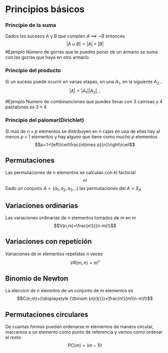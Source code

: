 # Principios básicos

### Principio de la suma
Dados los sucesos $A$ y $B$ que cumplen $A\implies\neg B$ entonces $$|A\cup B|=|A|+|B|$$
#Ejemplo Número de gorras que te puedes poner de un armario se suma con las gorras que haya en otro armario

### Principio del producto
Si un suceso puede ocurrir en varias etapas, en una $A_1$, en la siguiente $A_2$...$$|A|=|A_1||A_2|...$$

#Ejemplo Numero de combinanciones que puedes llevar con 3 camisas y 4 pantalones es $3 \times 4$ 

### Principio del palomar(Dirichlet)
Si mas de $n\times p$ elementos se distribuyen en n cajas en una de ellas hay al menos $p+1$ elementos y hay alguno que tiene como mucho $p$ elementos
$$p+1=\left\lceil\frac{n\times p}{n}\right\rceil$$

## Permutaciones
Las permutaciones de $n$ elementos se calculan con el factorial $$n!$$
Dado un conjunto $A= \{a_1,a_2,a_3 ...\}$ las permutaciones del $A = S_A$

## Variaciones ordinarias
Las variaciones ordinarias de $n$ elementos tomados de $m$ en $m$ $$V(n,m)=\frac{n!}{(n-m)!}$$
## Variaciones con repetición
Variaciones de $m$ elementos repetidas $n$ veces
$$VR(m,n)=m^n$$

## Binomio de Newton
La eleccion de n elemntos de un conjunto de m elementos es $$C(n,m)={\displaystyle {\tbinom {n}{k}}}=\frac{n!}{m!(n-m)!}$$

## Permutaciones circulares
De cuantas formas pueden ordenarse $m$ elementos de manera circular, marcamos a un elemento como punto de referencia y vemos como ordenar el resto
$$PC(m)=(m-1)!$$



